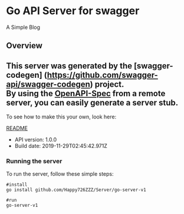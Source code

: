 # Go API Server for swagger

A Simple Blog

## Overview
This server was generated by the [swagger-codegen]
(https://github.com/swagger-api/swagger-codegen) project.  
By using the [OpenAPI-Spec](https://github.com/OAI/OpenAPI-Specification) from a remote server, you can easily generate a server stub.  
-

To see how to make this your own, look here:

[README](https://github.com/swagger-api/swagger-codegen/blob/master/README.md)

- API version: 1.0.0
- Build date: 2019-11-29T02:45:42.971Z


### Running the server
To run the server, follow these simple steps:
```
#install
go install github.com/Happy726ZZZ/Server/go-server-v1
```
```
#run
go-server-v1
```

